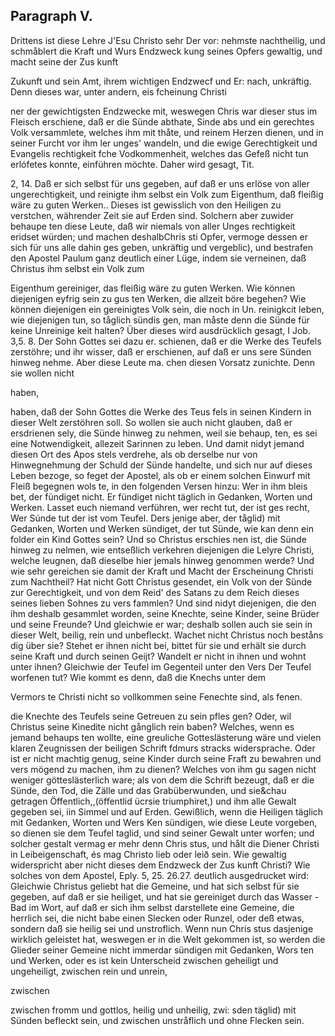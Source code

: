 
<!-- Seite 345 -->
Paragraph  V.
-------------

Drittens ist diese Lehre J'Esu Christo sehr Der vor: nehmste nachtheilig, und schmåblert die Kraft und Wurs Endzweck kung seines Opfers gewaltig, und macht seine der Zus kunft

Zukunft und sein Amt, ihrem wichtigen Endzwecf und Er: nach, unkräftig. Denn dieses war, unter andern, eis fcheinung Christi

ner der gewichtigsten Endzwecke mit, weswegen Chris war dieser stus im Fleisch erschiene, daß er die Sünde abthate, Sinde abs und ein gerechtes Volk versammlete, welches ihm mit thåte, und reinem Herzen dienen, und in seiner Furcht vor ihm ler unges' wandeln, und die ewige Gerechtigkeit und Evangelis rechtigkeit fche Vodkommenheit, welches das Gefeß nicht tun erlófetes konnte, einführen möchte. Daher wird gesagt, Tit.

2, 14. Daß er sich selbst für uns gegeben, auf daß er uns erlöse von aller ungerechtigkeit, und reinigte ihm selbst ein Volk zum Eigenthum, daß fleißig wäre zu guten Werken.. Dieses ist gewisslich von den Heiligen zu verstchen, währender Zeit sie auf Erden sind. Solchern aber zuwider behaupe ten diese Leute, daß wir niemals von aller Unges rechtigkeit eridset würden; und machen deshalbChris sti Opfer, vermoge dessen er sich für uns alle dahin ges geben, unkräftig und vergeblic), und bestrafen den Apostel Paulum ganz deutlich einer Lüge, indem sie verneinen, daß Christus ihm selbst ein Volk zum

Eigenthum gereiniger, das fleißig wäre zu guten Werken. Wie können diejenigen eyfrig sein zu gus ten Werken, die allzeit böre begehen? Wie können diejenigen ein gereinigtes Volk sein, die noch in Un. reinigkcit leben, wie diejenigen tun, so tåglich sündis gen, man måste denn die Sünde für keine Unreinige keit halten? Über dieses wird ausdrücklich gesagt, I Job. 3,5. 8. Der Sohn Gottes sei dazu er. schienen, daß er die Werke des Teufels zerstöhre; und ihr wisser, daß er erschienen, auf daß er uns sere Sünden hinweg nehme. Aber diese Leute ma. chen diesen Vorsatz zunichte. Denn sie wollen nicht

haben,

<!-- Seite 347 -->

haben, daß der Sohn Gottes die Werke des Teus fels in seinen Kindern in dieser Welt zerstöhren soll. So wollen sie auch nicht glauben, daß er ersdrienen sely, die Sünde hinweg zu nehmen, weil sie behaup, ten, es sei eine Notwendigkeit, allezeit Sarinnen zu leben. Und damit nidyt jemand diesen Ort des Apos stels verdrehe, als ob derselbe nur von Hinwegnehmung der Schuld der Sünde handelte, und sich nur auf dieses Leben bezoge, so feget der Apostel, als ob er einem solchen Einwurf mit Fleiß begegnen wols te, in den folgenden Versen hinzu: Wer in ihm bleis bet, der fündiget nicht. Er fündiget nicht täglich in Gedanken, Worten und Werken. Lasset euch niemand verführen, wer recht tut, der ist ges recht, Wer Súnde tut der ist vom Teufel. Ders jenige aber, der tåglid) mit Gedanken, Worten und Werken sündiget, der tut Sünde, wie kan denn ein folder ein Kind Gottes sein? Und so Christus erschies nen ist, die Sünde hinweg zu nelmen, wie entseßlich verkehren diejenigen die Lelyre Christi, welche leugnen, daß dieselbe hier jemals hinweg genommen werde? Und wie sehr gereichen sie damit der Kraft und Macht der Erscheinung Christi zum Nachtheil? Hat nicht Gott Christus gesendet, ein Volk von der Sünde zur Gerechtigkeit, und von dem Reid' des Satans zu dem Reich dieses seines lieben Sohnes zu vers fammlen? Und sind nidyt diejenigen, die den ihm deshalb gesammlet worden, seine Knechte, seine Kinder, seine Brüder und seine Freunde? Und gleichwie er war; deshalb sollen auch sie sein in dieser Welt, beilig, rein und unbefleckt. Wachet nicht Christus noch beståns dig über sie? Stehet er ihnen nicht bei, bittet für sie und erhält sie durch seine Kraft und durch seinen Geijt? Wandelt er nicht in ihnen und wohnt unter ihnen? Gleichwie der Teufel im Gegenteil unter den Vers Der Teufel worfenen tut? Wie kommt es denn, daß die Knechs unter dem

<!-- Seite 348 -->
Vermors te Christi nicht so vollkommen seine Fenechte sind, als fenen.

die Knechte des Teufels seine Getreuen zu sein pfles gen? Oder, wil Christus seine Kinedite nicht gånglich rein baben? Welches, wenn es jemand behaups ten wollte, eine greuliche Gotteslästerung wäre und vielen klaren Zeugnissen der beiligen Schrift fdmurs stracks widersprache. Oder ist er nicht machtig genug, seine Kinder durch seine Fraft zu bewahren und vers mögend zu machen, ihm zu dienen? Welches von ihm gu sagen nicht weniger götteslästerlich ware; als von dem die Schrift bezeugt, daß er die Sünde, den Tod, die Zälle und das Grabüberwunden, und sie&chau getragen Öffentlich,,(öffentlid ücrsie triumphiret,) und ihm alle Gewalt gegeben sei, iin Simmel und auf Erden. Gewißlich, wenn die Heiligen täglich mit Gedanken, Worten und Wers Ken sündigen, wie diese Leute vorgeben, so dienen sie dem Teufel taglid, und sind seiner Gewalt unter worfen; und solcher gestalt vermag er mehr denn Chris stus, und hålt die Diener Christi in Leibeigenschaft, és mag Christo lieb oder leið sein. Wie gewaltig widerspricht aber nicht dieses dem Endzweck der Zus kunft Christi? Wie solches von dem Apostel, Eply. 5, 25. 26.27. deutlich ausgedrucket wird: Gleichwie Christus geliebt hat die Gemeine, und hat sich selbst für sie gegeben, auf daß er sie heiliget, und hat sie gereiniget durch das Wasser -Bad im Wort, auf daß er sich ihm selbst darstellete eine Gemeine, die herrlich sei, die nicht babe einen Slecken oder Runzel, oder deß etwas, sondern daß sie heilig sei und unstroflich. Wenn nun Chris stus dasjenige wirklich geleistet hat, weswegen er in die Welt gekommen ist, so werden die Glieder seiner Gemeine nicht immerdar sündigen mit Gedanken, Wors ten und Werken, oder es ist kein Unterscheid zwischen geheiligt und ungeheiligt, zwischen rein und unrein,

zwischen
<!-- Seite 349 -->
zwischen fromm und gottlos, heilig und unheilig, zwi: sden täglid) mit Sünden befleckt sein, und zwischen unstråflich und ohne Flecken sein.
